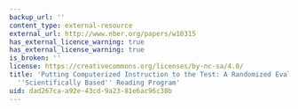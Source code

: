 ```yaml
---
backup_url: ''
content_type: external-resource
external_url: http://www.nber.org/papers/w10315
has_external_licence_warning: true
has_external_license_warning: true
is_broken: ''
license: https://creativecommons.org/licenses/by-nc-sa/4.0/
title: 'Putting Computerized Instruction to the Test: A Randomized Evaluation of a
  ''Scientifically Based'' Reading Program'
uid: dad267ca-a92e-43cd-9a23-81e6ac96c38b
---
```

